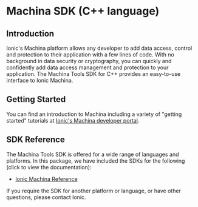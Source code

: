 # Machina SDK (C++ language)

## Introduction
Ionic's Machina platform allows any developer to add data access, control and protection to their application with a few lines of code. With no background in data security or cryptography, you can quickly and confidently add data access management and protection to your application. The Machina Tools SDK for C++ provides an easy-to-use interface to Ionic Machina.

## Getting Started
You can find an introduction to Machina including a variety of "getting started" tutorials 
at [Ionic's Machina developer portal](http://dev.ionic.com).

## SDK Reference
The Machina Tools SDK is offered for a wide range of languages and platforms. In this package, we have included the 
SDKs for the following (click to view the documentation): 
- [Ionic Machina Reference](./Doc/html/index.html)

If you require the SDK for another platform or language, or have other questions, please contact Ionic.
